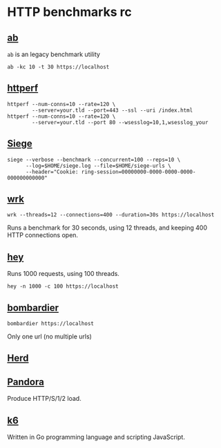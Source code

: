 # HTTP benchmarks rc

## [ab][]

`ab` is an legacy benchmark utility

    ab -kc 10 -t 30 https://localhost

[ab]: https://httpd.apache.org/docs/trunk/programs/ab.html

## [httperf][]

    httperf --num-conns=10 --rate=120 \
            --server=your.tld --port=443 --ssl --uri /index.html
    httperf --num-conns=10 --rate=120 \
            --server=your.tld --port 80 --wsesslog=10,1,wsesslog_your

[httperf]: https://github.com/httperf/httperf

## [Siege][]

    siege --verbose --benchmark --concurrent=100 --reps=10 \
          --log=$HOME/siege.log --file=$HOME/siege-urls \
          --header="Cookie: ring-session=00000000-0000-0000-0000-000000000000"

[siege]: https://github.com/joedog/siege

## [wrk][]

    wrk --threads=12 --connections=400 --duration=30s https://localhost

[wrk]: https://github.com/wg/wrk

Runs a benchmark for 30 seconds, using 12 threads, and keeping
400 HTTP connections open.

## [hey][]

Runs 1000 requests, using 100 threads.

    hey -n 1000 -c 100 https://localhost

[hey]: https://github.com/rakyll/hey

## [bombardier][]

    bombardier https://localhost

[bombardier]: https://github.com/codesenberg/bombardier

Only one url (no multiple urls)

## [Herd][]

[herd]: https://github.com/imjacobclark/herd

## [Pandora][]

Produce HTTP/S/1/2 load.

[pandora]: http://github.com/yandex/pandora

## [k6][]

Written in Go programming language and scripting JavaScript.

[k6]: https://github.com/grafana/k6
